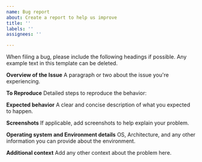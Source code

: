 ```yaml
---
name: Bug report
about: Create a report to help us improve
title: ''
labels: ''
assignees: ''

---
```


When filing a bug, please include the following headings if possible. Any example text in this template can be deleted.

**Overview of the Issue**
A paragraph or two about the issue you're experiencing.

**To Reproduce**
Detailed steps to reproduce the behavior:

**Expected behavior**
A clear and concise description of what you expected to happen.

**Screenshots**
If applicable, add screenshots to help explain your problem.

**Operating system and Environment details**
OS, Architecture, and any other information you can provide about the environment.


**Additional context**
Add any other context about the problem here.
